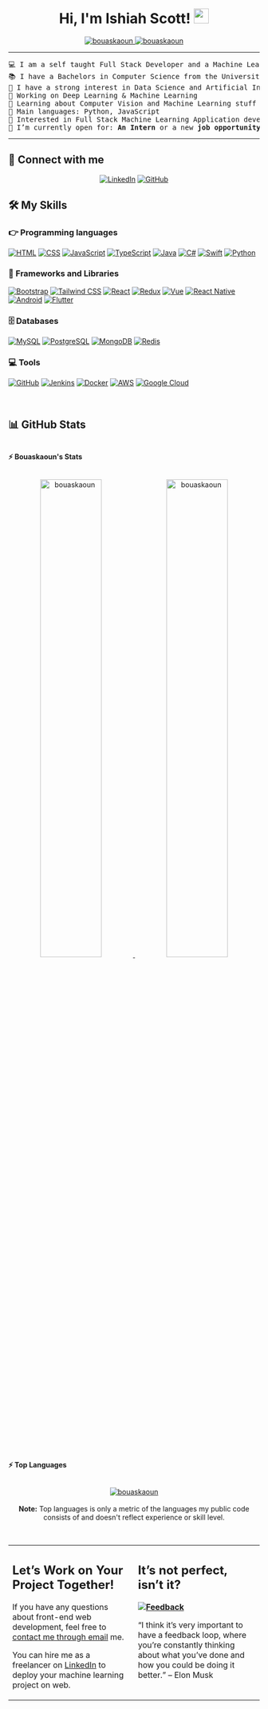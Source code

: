   <h1 align="center">
Hi, I'm Ishiah Scott!
	<a href="https://github.com/Ishiah4325" target="_self">
		<img src="https://media.giphy.com/media/hvRJCLFzcasrR4ia7z/giphy.gif" width="30" data-nsfw-filter-status="sfw" style="visibility: visible;">
	</a>
</h1>
<p align="center">
	<a href="https://github.com/Ishiah4325">
		<img src="https://komarev.com/ghpvc/?username=bouaskaoun&amp;label=Profile%20views&amp;color=0e75b6&amp;style=flat" alt="bouaskaoun" data-nsfw-filter-status="sfw" style="visibility: visible;">
	</a>
	<a href="https://github.com/Ishiah4325">
		<img src="https://img.shields.io/github/followers/bouaskaoun?label=Followers" alt="bouaskaoun" data-nsfw-filter-status="sfw" style="visibility: visible;">
	</a>
</p>
<hr>
<pre>💻 I am a self taught Full Stack Developer and a Machine Learning Developer
📚 I have a Bachelors in Computer Science from the University Cadi Ayyad at Morocco
📝 I have a strong interest in Data Science and Artificial Intelligence
🔭 Working on Deep Learning &amp; Machine Learning
🌱 Learning about Computer Vision and Machine Learning stuff
🌟 Main languages: Python, JavaScript
🚩 Interested in Full Stack Machine Learning Application development
🤔 I’m currently open for: <b>An Intern</b> or a new <b>job opportunity</b>, this is <a href="https://drive.google.com/file/d/1OL-pYjC8jb3u3bbqLswQooZkah4ExeZf/view?usp=sharing" target="_blank">MY RESUME.</a>
</pre>
<hr>
<h2 id="-connect-with-me">🤝 Connect with me</h2>
<p align="center">
	<a href="https://www.linkedin.com/in/ishiah-scott-752221347"><img src="https://img.shields.io/badge/linkedin-%230A66C2.svg?style=plastic&amp;logo=linkedin&amp;logoColor=white" alt="LinkedIn" data-nsfw-filter-status="sfw" style="visibility: visible;"></a>
	<a href="https://github.com/Ishiah4325"><img src="https://img.shields.io/badge/github-%23181717.svg?style=plastic&amp;logo=github&amp;logoColor=white" alt="GitHub" data-nsfw-filter-status="sfw" style="visibility: visible;"></a>
</p>
<h2 id="️-my-favorite-tools">🛠️ My Skills</h2>

<h3 id="-programming-languages">👉 Programming languages</h3>
<p align="left"> 
	<a href="https://github.com/Ishiah4325"><img alt="HTML" src="https://img.shields.io/badge/HTML-%23E34F26.svg?logo=html5&logoColor=white"></a>
	<a href="https://github.com/Ishiah4325"><img alt="CSS" src="https://img.shields.io/badge/CSS-%231572B6.svg?logo=css3&logoColor=white"></a>
	<a href="https://github.com/Ishiah4325"><img alt="JavaScript" src="https://img.shields.io/badge/JavaScript-%23F7DF1E.svg?logo=javascript&logoColor=black"></a>
	<a href="https://github.com/Ishiah4325"><img alt="TypeScript" src="https://img.shields.io/badge/TypeScript-%23007ACC.svg?logo=typescript&logoColor=white"></a>
	<a href="https://github.com/Ishiah4325"><img alt="Java" src="https://img.shields.io/badge/Java-%23ED8B00.svg?logo=java&logoColor=white"></a>
	<a href="https://github.com/Ishiah4325"><img alt="C#" src="https://img.shields.io/badge/C%23-%23239120.svg?logo=c-sharp&logoColor=white"></a>
	<a href="https://github.com/Ishiah4325"><img alt="Swift" src="https://img.shields.io/badge/Swift-%23FA7343.svg?logo=swift&logoColor=white"></a>
	<a href="https://github.com/Ishiah4325"><img alt="Python" src="https://img.shields.io/badge/Python-%2314354C.svg?logo=python&logoColor=white"></a>
</p>

<h3 id="-frameworks-and-libraries">🧰 Frameworks and Libraries</h3>
<p align="left"> 
	<a href="https://github.com/Ishiah4325"><img alt="Bootstrap" src="https://img.shields.io/badge/Bootstrap-%23563D7C.svg?logo=bootstrap&logoColor=white"></a>
	<a href="https://github.com/Ishiah4325"><img alt="Tailwind CSS" src="https://img.shields.io/badge/Tailwind%20CSS-%2306B6D4.svg?logo=tailwindcss&logoColor=white"></a>
	<a href="https://github.com/Ishiah4325"><img alt="React" src="https://img.shields.io/badge/React-%2361DAFB.svg?logo=react&logoColor=black"></a>
	<a href="https://github.com/Ishiah4325"><img alt="Redux" src="https://img.shields.io/badge/Redux-%23593d88.svg?logo=redux&logoColor=white"></a>
	<a href="https://github.com/Ishiah4325"><img alt="Vue" src="https://img.shields.io/badge/Vue.js-%234FC08D.svg?logo=vue.js&logoColor=white"></a>
	<a href="https://github.com/Ishiah4325"><img alt="React Native" src="https://img.shields.io/badge/React%20Native-%2361DAFB.svg?logo=react&logoColor=black"></a>
	<a href="https://github.com/Ishiah4325"><img alt="Android" src="https://img.shields.io/badge/Android-%233DDC84.svg?logo=android&logoColor=white"></a>
	<a href="https://github.com/Ishiah4325"><img alt="Flutter" src="https://img.shields.io/badge/Flutter-%2302569B.svg?logo=flutter&logoColor=white"></a>
	
</p>
<h3 id="️-databases-and-cloud-hosting">🗄️ Databases</h3>
<p align="left"> 
	<a href="https://github.com/Ishiah4325"><img alt="MySQL" src="https://img.shields.io/badge/MySQL-%234479A1.svg?logo=mysql&logoColor=white"></a>
	<a href="https://github.com/Ishiah4325"><img alt="PostgreSQL" src="https://img.shields.io/badge/PostgreSQL-%23336791.svg?logo=postgresql&logoColor=white"></a>
	<a href="https://github.com/Ishiah4325"><img alt="MongoDB" src="https://img.shields.io/badge/MongoDB-%2347A248.svg?logo=mongodb&logoColor=white"></a>
	<a href="https://github.com/Ishiah4325"><img alt="Redis" src="https://img.shields.io/badge/Redis-%23D24D26.svg?logo=redis&logoColor=white"></a>
</p>
<h3 id="-software-and-tools">💻 Tools</h3>
<p align="left"> 
	<a href="https://github.com/Ishiah4325"><img alt="GitHub" src="https://img.shields.io/badge/GitHub-%23121011.svg?logo=github&logoColor=white"></a>
	<a href="https://github.com/Ishiah4325"><img alt="Jenkins" src="https://img.shields.io/badge/Jenkins-%23D24939.svg?logo=jenkins&logoColor=white"></a>
	<a href="https://github.com/Ishiah4325"><img alt="Docker" src="https://img.shields.io/badge/Docker-%232496ED.svg?logo=docker&logoColor=white"></a>
	<a href="https://github.com/Ishiah4325"><img alt="AWS" src="https://img.shields.io/badge/AWS-%23FF9900.svg?logo=amazonaws&logoColor=white"></a>
	<a href="https://github.com/Ishiah4325"><img alt="Google Cloud" src="https://img.shields.io/badge/Google%20Cloud-%234285F4.svg?logo=googlecloud&logoColor=white"></a>
</p>
<br>
<!--
### 👨🏽‍💻 Workspace
<p>
    <a href="https://github.com/Ishiah4325"><img alt="Macbook Air M1" src="https://img.shields.io/badge/Apple-MacBook_Air_2020-999999?style=for-the-badge&logo=apple&logoColor=white"></a>
    <a href="https://github.com/Ishiah4325"><img alt="Spotify" src="https://img.shields.io/badge/Spotify-1ED760?&style=for-the-badge&logo=spotify&logoColor=white"></a>
</p>
-->
<h2 id="-github-stats">📊 GitHub Stats</h2>
<br>
<summary><b>⚡ Bouaskaoun's Stats</b></summary>
<br>
<p align="center">
	<a href="https://github.com/Ishiah4325">
	<img width="49.5%" src="https://github-readme-stats.vercel.app/api?username=bouaskaoun&amp;show_icons=true" alt="bouaskaoun" data-nsfw-filter-status="sfw" style="visibility: visible;">
	<img width="49.5%" src="https://github-readme-streak-stats.herokuapp.com/?user=bouaskaoun" alt="bouaskaoun" data-nsfw-filter-status="sfw" style="visibility: visible;">
	</a>
	<br>
</p>
<br>
<!--
<summary><b>⚡ Activity graph</b></summary>
<br/>
<p align="center">
	<a href="https://github.com/Ishiah4325">
		<img src="https://activity-graph.herokuapp.com/graph?username=bouaskaoun&bg_color=ffffff&color=000000&line=000000&point=000000&area=true&hide_border=true" alt="bouaskaoun">
	</a>
</p>
<br/>
-->
<summary><b>⚡ Top Languages</b></summary>
<br>
<p align="center">
	<a href="https://github.com/Ishiah4325">
	<img src="https://github-readme-stats.vercel.app/api/top-langs/?username=bouaskaoun&amp;langs_count=8&amp;layout=compact" alt="bouaskaoun" data-nsfw-filter-status="sfw" style="visibility: visible;">
	</a>
	<br>
<br>
<b>Note:</b> Top languages is only a metric of the languages my public code consists of and doesn't reflect experience or skill level.
</p>
<br>
<table style="border: none">
  <tbody><tr>
  <td width="50%" valign="top">
<h2 id="lets-work-on-your-project-together">Let’s Work on Your Project Together!</h2>
<p>If you have any questions about front-end web development, feel free to <a href="mailto:ishiahS4325@hotmail.com">contact me through email</a> me.</p>
<p>You can hire me as a freelancer on <a href="https://www.linkedin.com/in/ishiah-scott-752221347">LinkedIn</a> to deploy your machine learning project on web.</p>
  </td>
  <td width="50%" valign="top">
<h2 id="its-not-perfect-isnt-it">It’s not perfect, isn’t it?</h2>
<p><strong><a href="https://github.com/Ishiah4325"><img alt="Feedback" src="https://img.shields.io/badge/Ask%20me-anything-1abc9c.svg" data-nsfw-filter-status="sfw" style="visibility: visible;"></a></strong></p>
<p>“I think it’s very important to have a feedback loop, where you’re constantly thinking about what you’ve done and how you could be doing it better.”
– Elon Musk</p>
  </td>
  </tr>
</tbody></table>
